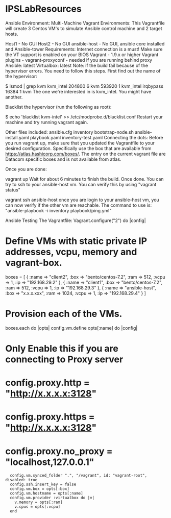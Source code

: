 # IPSLabResources
Ansible Environment:
Multi-Machine Vagrant Environments: This Vagrantfile will create 3 Centos VM's to simulate Ansible control machine and 2 target hosts.

Host1 - No GUI
Host2 - No GUI
ansible-host - No GUI, ansible core installed and Ansible-tower
Requirements:
Internet connection is a must!
Make sure the VT support is enabled on your BIOS
Vagrant - 1.9.x or higher
Vagrant plugins - vagrant-proxyconf - needed if you are running behind proxy
Ansible: latest
Virtualbox: latest
Note: if the build fail because of the hypervisor errors. You need to follow this steps.
First find out the name of the hypervisor:

$ lsmod | grep kvm
kvm_intel             204800  6
kvm                   593920  1 kvm_intel
irqbypass              16384  1 kvm
The one we're interested in is kvm_intel. You might have another.

Blacklist the hypervisor (run the following as root):

$ echo 'blacklist kvm-intel' >> /etc/modprobe.d/blacklist.conf
Restart your machine and try running vagrant again.

Other files included:
ansible.cfg
inventory
bootstrap-node.sh
ansible-install.yaml
playbook.yaml
inventory-test.yaml
Connecting the dots:
Before you run vagrant up, make sure that you updated the Vagrantfile to your desired configuration. Specifically use the box that are available from https://atlas.hashicorp.com/boxes/. The entry on the current vagrant file are Datacom specific boxes and is not available from atlas.

Once you are done:

vagrant up Wait for about 6 minutes to finish the build. Once done. You can try to ssh to your ansible-host vm. You can verify this by using "vagrant status"

vagrant ssh ansible-host once you are login to your ansible-host vm, you can now verify if the other vm are reachable. The command to use is: "ansible-playbook -i inventory playbook/ping.yml"

Ansible Testing
The Vagrantfile:
Vagrant.configure("2") do |config|
# Define VMs with static private IP addresses, vcpu, memory and vagrant-box.
  boxes = [
    {
      :name => "client2",
      :box => "bento/centos-7.2",
      :ram => 512,
      :vcpu => 1,
      :ip => "192.168.29.2"
    },
    {
      :name => "client1",
      :box => "bento/centos-7.2",
      :ram => 512,
      :vcpu => 1,
      :ip => "192.168.29.3"
    },
    {
      :name => "ansible-host",
      :box => "x.x.x.xxx",
      :ram => 1024,
      :vcpu => 1,
      :ip => "192.168.29.4"
    }
  ]


  # Provision each of the VMs.
  boxes.each do |opts|
    config.vm.define opts[:name] do |config|
#   Only Enable this if you are connecting to Proxy server
#      config.proxy.http     = "http://x.x.x.x:3128"
#      config.proxy.https    = "http://x.x.x.x:3128"
#      config.proxy.no_proxy = "localhost,127.0.0.1"
      config.vm.synced_folder ".", "/vagrant", id: "vagrant-root", disabled: true
      config.ssh.insert_key = false
      config.vm.box = opts[:box]
      config.vm.hostname = opts[:name]
      config.vm.provider :virtualbox do |v|
        v.memory = opts[:ram]
        v.cpus = opts[:vcpu]
      end
